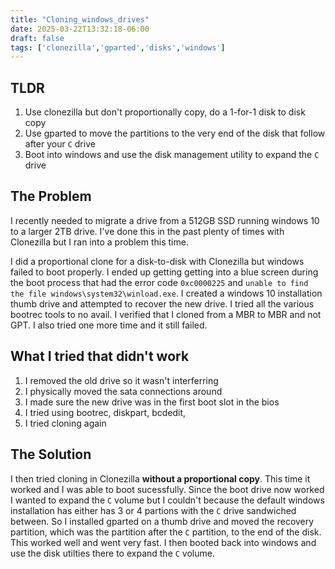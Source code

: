 ```yaml
---
title: "Cloning_windows_drives"
date: 2025-03-22T13:32:18-06:00
draft: false
tags: ['clonezilla','gparted','disks','windows']
---
```



## TLDR

1. Use clonezilla but don't proportionally copy, do a 1-for-1 disk to disk copy
2. Use gparted to move the partitions to the very end of the disk that follow after your `C` drive
3. Boot into windows and use the disk management utility to expand the `C` drive

## The Problem

I recently needed to migrate a drive from a 512GB SSD running windows 10 to a larger 2TB drive. I've done this in the past plenty of times with Clonezilla but I ran into a problem this time.

I did a proportional clone for a disk-to-disk with Clonezilla but windows failed to boot properly. I ended up getting getting into a blue screen during the boot process that had the error code `0xc0000225` and `unable to find the file windows\system32\winload.exe`. I created a windows 10 installation thumb drive and attempted to recover the new drive. I tried all the various bootrec tools to no avail. I verified that I cloned from a MBR to MBR and not GPT. I also tried one more time and it still failed.

## What I tried that didn't work

1. I removed the old drive so it wasn't interferring
1. I physically moved the sata connections around
1. I made sure the new drive was in the first boot slot in the bios
1. I tried using bootrec, diskpart, bcdedit,
1. I tried cloning again

## The Solution

I then tried cloning in Clonezilla **without a proportional copy**. This time it worked and I was able to boot sucessfully. Since the boot drive now worked I wanted to expand the `C` volume but I couldn't because the default windows installation has either has 3 or 4 partions with the `C` drive sandwiched between. So I installed gparted on a thumb drive and moved the recovery partition, which was the partition after the `C` partition, to the end of the disk. This worked well and went very fast. I then booted back into windows and use the disk utilties there to expand the `C` volume.